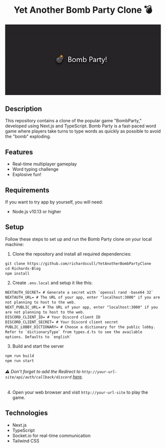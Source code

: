 <h1 align="center">Yet Another Bomb Party Clone 💣</h1>
<p align="center">
<img src="./preview/bombparty.gif" alt="Bomb Party Preview">
</p>

## Description

This repository contains a clone of the popular game "BombParty," developed using Next.js and TypeScript. Bomb Party is a fast-paced word game where players take turns to type words as quickly as possible to avoid the "bomb" exploding.

## Features

- Real-time multiplayer gameplay
- Word typing challenge
- Explosive fun!

## Requirements

If you want to try app by yourself, you will need:

- Node.js v10.13 or higher

## Setup

Follow these steps to set up and run the Bomb Party clone on your local machine:

1. Clone the repository and install all required dependencies:

```shell
git clone https://github.com/richardscull/YetAnotherBombPartyClone
cd Richards-Blog
npm install
```

2. Create `.env.local` and setup it like this:

```env
NEXTAUTH_SECRET= # Generate a secret with `openssl rand -base64 32`
NEXTAUTH_URL= # The URL of your app, enter "localhost:3000" if you are not planning to host to the web.
NEXT_PUBLIC_URL= # The URL of your app, enter "localhost:3000" if you are not planning to host to the web.
DISCORD_CLIENT_ID= # Your Discord client ID
DISCORD_CLIENT_SECRET= # Your Discord client secret
PUBLIC_LOBBY_DICTIONARY= # Choose a dictionary for the public lobby. Refer to `dictionaryType` from types.d.ts to see the available options. Defaults to `english`
```

3. Build and start the server

```shell
npm run build
npm run start
```

###### ⚠️ Don't forget to add the Redirect to `http://your-url-site/api/auth/callback/discord` [here](https://discord.com/developers/applications).

4. Open your web browser and visit `http://your-url-site` to play the game.

## Technologies

- Next.js
- TypeScript
- Socket.io for real-time communication
- Tailwind CSS
